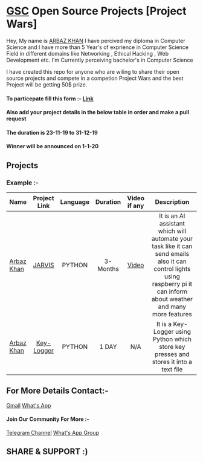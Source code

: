 # [GSC](https://www.youtube.com/channel/UCGYWLvjmBouSwjJIzeNDuzw/) Open Source Projects [Project Wars]

Hey,
 My name is [ARBAZ KHAN](https://arbazkhan4712.github.io/Contact.html) I have percived my diploma in Computer Science and I have more than 5 Year's of exprience in Computer Science Field in different domains like Networking , Ethical Hacking , Web Development etc. I'm Currently perceiving bachelor's in Computer Science
 
  I have created this repo for anyone who are wiling to share their open source projects and compete in a competion Project Wars and the best Project will be getting 50$ prize.

  #### To particepate fill this form :- [Link](https://forms.gle/pRr8QVDUKYvVb4YM7)

  #### Also add your project details in the below table in order and make a pull request

  #### The duration is 23-11-19 to 31-12-19

 #### Winner will be announced on 1-1-20


## Projects

### Example :-

Name| Project Link | Language | Duration | Video if any| Description
:-- | :--: | :--: | :--: | :--: | :--:
[Arbaz Khan](https://github.com/Arbazkhan4712) | [JARVIS](https://github.com/Arbazkhan4712/JARVIS-AI) | PYTHON | 3-Months | [Video](https://www.youtube.com/watch?v=LPczI5RdfWM&list=PLjCWTCp8272hdCVmh7u73ZuNIVkKo_U7y) |It is an AI assistant which will automate your task like it can send emails also it can control lights using raspberry pi it can inform about weather and many more features
[Arbaz Khan](https://github.com/Arbazkhan4712) | [Key-Logger](https://github.com/Arbazkhan4712/Keylogger) | PYTHON | 1 DAY| N/A |It is a Key-Logger using Python which store key presses and stores it into a text file


## For  More Details Contact:-
[Gmail](getsetcoding47@gmail.com)
[What's App](https://wa.me/+918788855641)


#### Join Our Community For More :- 

[Telegram Channel](https://t.me/joinchat/AAAAAEVqSOwkfrxUWytwXw)
[What's App Group](https://chat.whatsapp.com/Be7CtsGC5ofAvS4IZbJ36z)


## SHARE & SUPPORT :)
